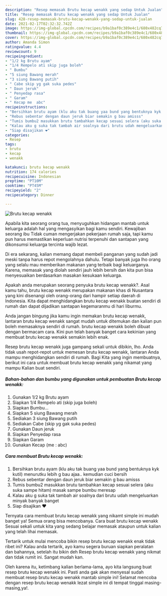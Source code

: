 ```yaml
---
description: "Resep memasak Brutu kecap wenakk yang sedap Untuk Jualan"
title: "Resep memasak Brutu kecap wenakk yang sedap Untuk Jualan"
slug: 428-resep-memasak-brutu-kecap-wenakk-yang-sedap-untuk-jualan
date: 2021-02-17T02:32:32.742Z
image: https://img-global.cpcdn.com/recipes/b9a1baf0c389e4c1/680x482cq70/brutu-kecap-wenakk-foto-resep-utama.jpg
thumbnail: https://img-global.cpcdn.com/recipes/b9a1baf0c389e4c1/680x482cq70/brutu-kecap-wenakk-foto-resep-utama.jpg
cover: https://img-global.cpcdn.com/recipes/b9a1baf0c389e4c1/680x482cq70/brutu-kecap-wenakk-foto-resep-utama.jpg
author: Amanda Simon
ratingvalue: 4.4
reviewcount: 9
recipeingredient:
- "1/2 kg Brutu ayam"
- "1/4 Rempelo ati skip juga boleh"
- " Bumbu"
- "5 siung Bawang merah"
- "3 siung Bawang putih"
- " Cabe skip yg gak suka pedes"
- " Daun jeruk"
- " Penyedap rasa"
- " Garam"
- " Kecap me  abc"
recipeinstructions:
- "Bersihkan brutu ayam (klu aku tak buang yaa bund yang bentuknya kyk kutil) menurutku lebih g bau ajaa.. kemudian cuci bersih"
- "Rebus sebentar dengan daun jeruk biar semakin g bau amisss"
- "Tumis bumbu2 masukkan brutu tambahkan kecap sesuai selera (aku suka sampe hitam) masak sampe bumbu meresap"
- "Kalau aku g suka tak tambah air soalnya dari brutu udah mengeluarkan minyak banyak banget"
- "Siap disajikan ❤"
categories:
- Resep
tags:
- brutu
- kecap
- wenakk

katakunci: brutu kecap wenakk 
nutrition: 174 calories
recipecuisine: Indonesian
preptime: "PT10M"
cooktime: "PT45M"
recipeyield: "2"
recipecategory: Dinner

---
```



![Brutu kecap wenakk](https://img-global.cpcdn.com/recipes/b9a1baf0c389e4c1/680x482cq70/brutu-kecap-wenakk-foto-resep-utama.jpg)

Apabila kita seorang orang tua, menyuguhkan hidangan mantab untuk keluarga adalah hal yang mengasyikan bagi kamu sendiri. Kewajiban seorang ibu Tidak cuman mengerjakan pekerjaan rumah saja, tapi kamu pun harus memastikan keperluan nutrisi terpenuhi dan santapan yang dikonsumsi keluarga tercinta wajib lezat.

Di era  sekarang, kalian memang dapat membeli panganan yang sudah jadi meski tanpa harus repot mengolahnya dahulu. Tetapi banyak juga lho orang yang selalu mau memberikan makanan yang terbaik bagi keluarganya. Karena, memasak yang diolah sendiri jauh lebih bersih dan kita pun bisa menyesuaikan berdasarkan masakan kesukaan keluarga. 



Apakah anda merupakan seorang penyuka brutu kecap wenakk?. Asal kamu tahu, brutu kecap wenakk merupakan makanan khas di Nusantara yang kini disenangi oleh orang-orang dari hampir setiap daerah di Indonesia. Kita dapat menghidangkan brutu kecap wenakk buatan sendiri di rumah dan dapat dijadikan santapan kegemaranmu di hari liburmu.

Anda jangan bingung jika kamu ingin memakan brutu kecap wenakk, lantaran brutu kecap wenakk sangat mudah untuk ditemukan dan kalian pun boleh memasaknya sendiri di rumah. brutu kecap wenakk boleh dibuat dengan bermacam cara. Kini pun telah banyak banget cara kekinian yang membuat brutu kecap wenakk semakin lebih enak.

Resep brutu kecap wenakk juga gampang sekali untuk dibikin, lho. Anda tidak usah repot-repot untuk memesan brutu kecap wenakk, lantaran Anda mampu menghidangkan sendiri di rumah. Bagi Kita yang ingin membuatnya, berikut ini cara untuk membuat brutu kecap wenakk yang nikamat yang mampu Kalian buat sendiri.

<!--inarticleads1-->

##### Bahan-bahan dan bumbu yang digunakan untuk pembuatan Brutu kecap wenakk:

1. Gunakan 1/2 kg Brutu ayam
1. Siapkan 1/4 Rempelo ati (skip juga boleh)
1. Siapkan  Bumbu...
1. Siapkan 5 siung Bawang merah
1. Sediakan 3 siung Bawang putih
1. Sediakan  Cabe (skip yg gak suka pedes)
1. Gunakan  Daun jeruk
1. Siapkan  Penyedap rasa
1. Siapkan  Garam
1. Gunakan  Kecap (me : abc)




<!--inarticleads2-->

##### Cara membuat Brutu kecap wenakk:

1. Bersihkan brutu ayam (klu aku tak buang yaa bund yang bentuknya kyk kutil) menurutku lebih g bau ajaa.. kemudian cuci bersih
1. Rebus sebentar dengan daun jeruk biar semakin g bau amisss
1. Tumis bumbu2 masukkan brutu tambahkan kecap sesuai selera (aku suka sampe hitam) masak sampe bumbu meresap
1. Kalau aku g suka tak tambah air soalnya dari brutu udah mengeluarkan minyak banyak banget
1. Siap disajikan ❤




Ternyata cara membuat brutu kecap wenakk yang nikamt simple ini mudah banget ya! Semua orang bisa mencobanya. Cara buat brutu kecap wenakk Sesuai sekali untuk kita yang sedang belajar memasak ataupun untuk kalian yang telah lihai memasak.

Tertarik untuk mulai mencoba bikin resep brutu kecap wenakk enak tidak ribet ini? Kalau anda tertarik, ayo kamu segera buruan siapkan peralatan dan bahannya, setelah itu bikin deh Resep brutu kecap wenakk yang nikmat dan tidak rumit ini. Sangat mudah kan. 

Oleh karena itu, ketimbang kalian berlama-lama, ayo kita langsung buat resep brutu kecap wenakk ini. Pasti anda gak akan menyesal sudah membuat resep brutu kecap wenakk mantab simple ini! Selamat mencoba dengan resep brutu kecap wenakk lezat simple ini di tempat tinggal masing-masing,ya!.

